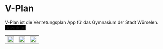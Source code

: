 V-Plan
======
<a>V-Plan ist die Vertretungsplan App für das Gymnasium der Stadt Würselen.</a>
<a style="background: none repeat scroll 0% 0% rgb(0, 0, 0);" href="https://github.com/SamuelWei/V-Plan/blob/master/V-Plan.apk"> Download</a>
<table border="0px" width="100%">
<tr>
<td>
<img  width="100%" src="http://v-plan.tk/img/screen1.png"/>
</td>
<td>
<img  width="100%" src="http://v-plan.tk/img/screen2.png"/>
</td>
<td>
<img  width="100%" src="http://v-plan.tk/img/screen3.png"/>
</td>
</tr>
</table>
